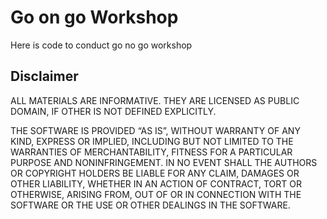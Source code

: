 # Go on go Workshop
Here is code to conduct go no go workshop

## Disclaimer
ALL MATERIALS ARE INFORMATIVE. THEY ARE LICENSED AS PUBLIC DOMAIN, IF OTHER IS NOT DEFINED EXPLICITLY.

THE SOFTWARE IS PROVIDED “AS IS”, WITHOUT WARRANTY OF ANY KIND, EXPRESS OR IMPLIED, INCLUDING BUT NOT LIMITED TO THE WARRANTIES OF MERCHANTABILITY, FITNESS FOR A PARTICULAR PURPOSE AND NONINFRINGEMENT. IN NO EVENT SHALL THE AUTHORS OR COPYRIGHT HOLDERS BE LIABLE FOR ANY CLAIM, DAMAGES OR OTHER LIABILITY, WHETHER IN AN ACTION OF CONTRACT, TORT OR OTHERWISE, ARISING FROM, OUT OF OR IN CONNECTION WITH THE SOFTWARE OR THE USE OR OTHER DEALINGS IN THE SOFTWARE.
